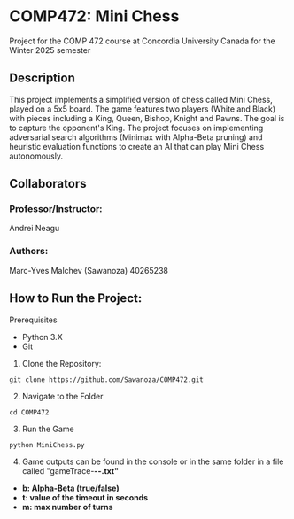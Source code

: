 # COMP472: Mini Chess
Project for the COMP 472 course at Concordia University Canada for the Winter 2025 semester

## Description
This project implements a simplified version of chess called Mini Chess, played on a 5x5 board. The game features two players (White and Black) with pieces including a King, Queen, Bishop, Knight and Pawns. The goal is to capture the opponent's King. The project focuses on implementing adversarial search algorithms (Minimax with Alpha-Beta pruning) and heuristic evaluation functions to create an AI that can play Mini Chess autonomously.

## Collaborators
### Professor/Instructor:
Andrei Neagu

### Authors:
Marc-Yves Malchev (Sawanoza) 40265238  


## How to Run the Project:
Prerequisites
- Python 3.X
- Git

1. Clone the Repository:
```
git clone https://github.com/Sawanoza/COMP472.git
```

2. Navigate to the Folder
```
cd COMP472
```

3. Run the Game
```
python MiniChess.py
```

4. Game outputs can be found in the console or in the same folder in a file called "gameTrace-<b>-<t>-<m>.txt"
- b: Alpha-Beta (true/false)
- t: value of the timeout in seconds
- m: max number of turns
